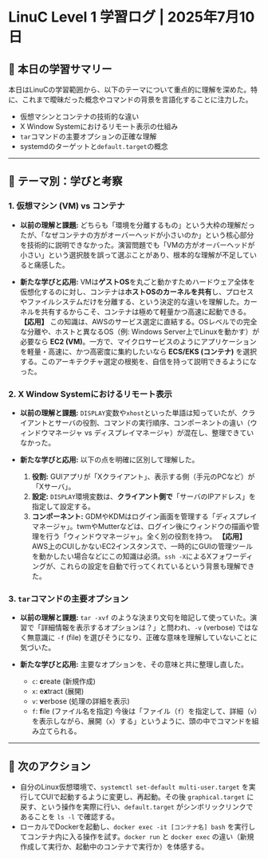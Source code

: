 # LinuC Level 1 学習ログ | 2025年7月10日

## 🎯 本日の学習サマリー

本日はLinuCの学習範囲から、以下のテーマについて重点的に理解を深めた。特に、これまで曖昧だった概念やコマンドの背景を言語化することに注力した。

- 仮想マシンとコンテナの技術的な違い
- X Window Systemにおけるリモート表示の仕組み
- `tar`コマンドの主要オプションの正確な理解
- systemdのターゲットと`default.target`の概念

---

## 🤔 テーマ別：学びと考察

### 1. 仮想マシン (VM) vs コンテナ

- **以前の理解と課題:**
  どちらも「環境を分離するもの」という大枠の理解だったが、「なぜコンテナの方がオーバーヘッドが小さいのか」という核心部分を技術的に説明できなかった。演習問題でも「VMの方がオーバーヘッドが小さい」という選択肢を誤って選ぶことがあり、根本的な理解が不足していると痛感した。

- **新たな学びと応用:**
  VMは**ゲストOS**を丸ごと動かすためハードウェア全体を仮想化するのに対し、コンテナは**ホストOSのカーネルを共有**し、プロセスやファイルシステムだけを分離する、という決定的な違いを理解した。カーネルを共有するからこそ、コンテナは極めて軽量かつ高速に起動できる。
  **【応用】** この知識は、AWSのサービス選定に直結する。OSレベルでの完全な分離や、ホストと異なるOS（例: Windows Server上でLinuxを動かす）が必要なら **EC2 (VM)**。一方で、マイクロサービスのようにアプリケーションを軽量・高速に、かつ高密度に集約したいなら **ECS/EKS (コンテナ)** を選択する。このアーキテクチャ選定の根拠を、自信を持って説明できるようになった。

### 2. X Window Systemにおけるリモート表示

- **以前の理解と課題:**
  `DISPLAY`変数や`xhost`といった単語は知っていたが、クライアントとサーバの役割、コマンドの実行順序、コンポーネントの違い（ウィンドウマネージャ vs ディスプレイマネージャ）が混在し、整理できていなかった。

- **新たな学びと応用:**
  以下の点を明確に区別して理解した。
  1.  **役割:** GUIアプリが「Xクライアント」、表示する側（手元のPCなど）が「Xサーバ」。
  2.  **設定:** `DISPLAY`環境変数は、**クライアント側で**「サーバのIPアドレス」を指定して設定する。
  3.  **コンポーネント:** GDMやKDMはログイン画面を管理する「ディスプレイマネージャ」。twmやMutterなどは、ログイン後にウィンドウの描画や管理を行う「ウィンドウマネージャ」。全く別の役割を持つ。
  **【応用】** AWS上のCUIしかないEC2インスタンスで、一時的にGUIの管理ツールを動かしたい場合などにこの知識は必須。`ssh -X`によるXフォワーディングが、これらの設定を自動で行ってくれているという背景も理解できた。

### 3. `tar`コマンドの主要オプション

- **以前の理解と課題:**
  `tar -xvf` のような決まり文句を暗記して使っていた。演習で「詳細情報を表示するオプションは？」と問われ、`-v` (verbose) ではなく無意識に `-f` (file) を選びそうになり、正確な意味を理解していないことに気づいた。

- **新たな学びと応用:**
  主要なオプションを、その意味と共に整理し直した。
  - `c`: **c**reate (新規作成)
  - `x`: e**x**tract (展開)
  - `v`: **v**erbose (処理の詳細を表示)
  - `f`: **f**ile (ファイル名を指定)
  今後は「ファイル（`f`）を指定して、詳細（`v`）を表示しながら、展開（`x`）する」というように、頭の中でコマンドを組み立てられる。

---

## 🚀 次のアクション

- 自分のLinux仮想環境で、`systemctl set-default multi-user.target` を実行してCUIで起動するように変更し、再起動。その後 `graphical.target` に戻す、という操作を実際に行い、`default.target` がシンボリックリンクであることを `ls -l` で確認する。
- ローカルでDockerを起動し、`docker exec -it [コンテナ名] bash` を実行してコンテナ内に入る操作を試す。`docker run` と `docker exec` の違い（新規作成して実行か、起動中のコンテナで実行か）を体感する。